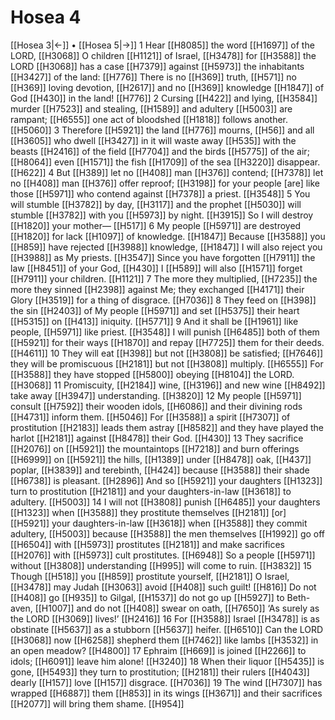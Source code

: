 # Hosea 4
[[Hosea 3|←]] • [[Hosea 5|→]]
1 Hear [[H8085]] the word [[H1697]] of the LORD, [[H3068]] O children [[H1121]] of Israel, [[H3478]] for [[H3588]] the LORD [[H3068]] has a case [[H7379]] against [[H5973]] the inhabitants [[H3427]] of the land: [[H776]] There is no [[H369]] truth, [[H571]] no [[H369]] loving devotion, [[H2617]] and no [[H369]] knowledge [[H1847]] of God [[H430]] in the land! [[H776]] 
2 Cursing [[H422]] and lying, [[H3584]] murder [[H7523]] and stealing, [[H1589]] and adultery [[H5003]] are rampant; [[H6555]] one act of bloodshed [[H1818]] follows another. [[H5060]] 
3 Therefore [[H5921]] the land [[H776]] mourns, [[H56]] and all [[H3605]] who dwell [[H3427]] in it  will waste away [[H535]] with the beasts [[H2416]] of the field [[H7704]] and the birds [[H5775]] of the air; [[H8064]] even [[H1571]] the fish [[H1709]] of the sea [[H3220]] disappear. [[H622]] 
4 But [[H389]] let no [[H408]] man [[H376]] contend; [[H7378]] let no [[H408]] man [[H376]] offer reproof; [[H3198]] for your people [are] like those [[H5971]] who contend against [[H7378]] a priest. [[H3548]] 
5 You will stumble [[H3782]] by day, [[H3117]] and the prophet [[H5030]] will stumble [[H3782]] with you [[H5973]] by night. [[H3915]] So I will destroy [[H1820]] your mother— [[H517]] 
6 My people [[H5971]] are destroyed [[H1820]] for lack [[H1097]] of knowledge. [[H1847]] Because [[H3588]] you [[H859]] have rejected [[H3988]] knowledge, [[H1847]] I will also reject you [[H3988]] as My priests. [[H3547]] Since you have forgotten [[H7911]] the law [[H8451]] of your God, [[H430]] I [[H589]] will also [[H1571]] forget [[H7911]] your children. [[H1121]] 
7 The more they multiplied, [[H7235]] the more they sinned [[H2398]] against Me;  they exchanged [[H4171]] their Glory [[H3519]] for a thing of disgrace. [[H7036]] 
8 They feed on [[H398]] the sin [[H2403]] of My people [[H5971]] and set [[H5375]] their heart [[H5315]] on [[H413]] iniquity. [[H5771]] 
9 And it shall be [[H1961]] like people, [[H5971]] like priest. [[H3548]] I will punish [[H6485]] both of them [[H5921]] for their ways [[H1870]] and repay [[H7725]] them  for their deeds. [[H4611]] 
10 They will eat [[H398]] but not [[H3808]] be satisfied; [[H7646]] they will be promiscuous [[H2181]] but not [[H3808]] multiply. [[H6555]] For [[H3588]] they have stopped [[H5800]] obeying [[H8104]] the LORD. [[H3068]] 
11 Promiscuity, [[H2184]] wine, [[H3196]] and new wine [[H8492]] take away [[H3947]] understanding. [[H3820]] 
12 My people [[H5971]] consult [[H7592]] their wooden idols, [[H6086]] and their divining rods [[H4731]] inform them. [[H5046]] For [[H3588]] a spirit [[H7307]] of prostitution [[H2183]] leads them astray [[H8582]] and they have played the harlot [[H2181]] against [[H8478]] their God. [[H430]] 
13 They sacrifice [[H2076]] on [[H5921]] the mountaintops [[H7218]] and burn offerings [[H6999]] on [[H5921]] the hills, [[H1389]] under [[H8478]] oak, [[H437]] poplar, [[H3839]] and terebinth, [[H424]] because [[H3588]] their shade [[H6738]] is pleasant. [[H2896]] And so [[H5921]] your daughters [[H1323]] turn to prostitution [[H2181]] and your daughters-in-law [[H3618]] to adultery. [[H5003]] 
14 I will not [[H3808]] punish [[H6485]] your daughters [[H1323]] when [[H3588]] they prostitute themselves [[H2181]] [or] [[H5921]] your daughters-in-law [[H3618]] when [[H3588]] they commit adultery, [[H5003]] because [[H3588]] the men themselves [[H1992]] go off [[H6504]] with [[H5973]] prostitutes [[H2181]] and make sacrifices [[H2076]] with [[H5973]] cult prostitutes. [[H6948]] So a people [[H5971]] without [[H3808]] understanding [[H995]] will come to ruin. [[H3832]] 
15 Though [[H518]] you [[H859]] prostitute yourself, [[H2181]] O Israel, [[H3478]] may Judah [[H3063]] avoid [[H408]] such guilt! [[H816]] Do not [[H408]] go [[H935]] to Gilgal, [[H1537]] do not go up [[H5927]] to Beth-aven, [[H1007]] and do not [[H408]] swear on oath, [[H7650]] ‘As surely as the LORD [[H3069]] lives!’ [[H2416]] 
16 For [[H3588]] Israel [[H3478]] is as obstinate [[H5637]] as a stubborn [[H5637]] heifer. [[H6510]] Can the LORD [[H3068]] now [[H6258]] shepherd them [[H7462]] like lambs [[H3532]] in an open meadow? [[H4800]] 
17 Ephraim [[H669]] is joined [[H2266]] to idols; [[H6091]] leave him alone! [[H3240]] 
18 When their liquor [[H5435]] is gone, [[H5493]] they turn to prostitution; [[H2181]] their rulers [[H4043]] dearly [[H157]] love [[H157]] disgrace. [[H7036]] 
19 The wind [[H7307]] has wrapped [[H6887]] them [[H853]] in its wings [[H3671]] and their sacrifices [[H2077]] will bring them shame. [[H954]] 
